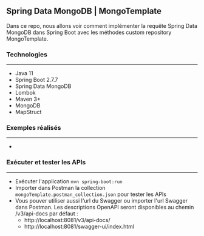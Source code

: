 ##  Spring Data MongoDB | MongoTemplate
Dans ce repo, nous allons voir comment implémenter la requête Spring Data MongoDB dans Spring Boot avec les méthodes custom repository MongoTemplate.

### Technologies
---
- Java 11
- Spring Boot 2.7.7
- Spring Data MongoDB
- Lombok
- Maven 3+
- MongoDB
- MapStruct

### Exemples réalisés
---
- 

### Exécuter et tester les APIs
---
- Exécuter l'application `mvn spring-boot:run`
- Importer dans Postman la collection `mongoTemplate.postman_collection.json` pour tester les APIs
- Vous pouver utiliser aussi l'url du Swagger ou importer l'url Swagger dans Postman. Les descriptions OpenAPI seront disponibles au chemin /v3/api-docs par défaut :
    - http://localhost:8081/v3/api-docs/
    - http://localhost:8081/swagger-ui/index.html